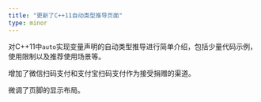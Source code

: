 ```yaml
---
title: "更新了C++11自动类型推导页面"
type: minor
---
```


对C++11中`auto`实现变量声明的自动类型推导进行简单介绍，包括少量代码示例，使用限制以及推荐使用场景等。

增加了微信扫码支付和支付宝扫码支付作为接受捐赠的渠道。

微调了页脚的显示布局。